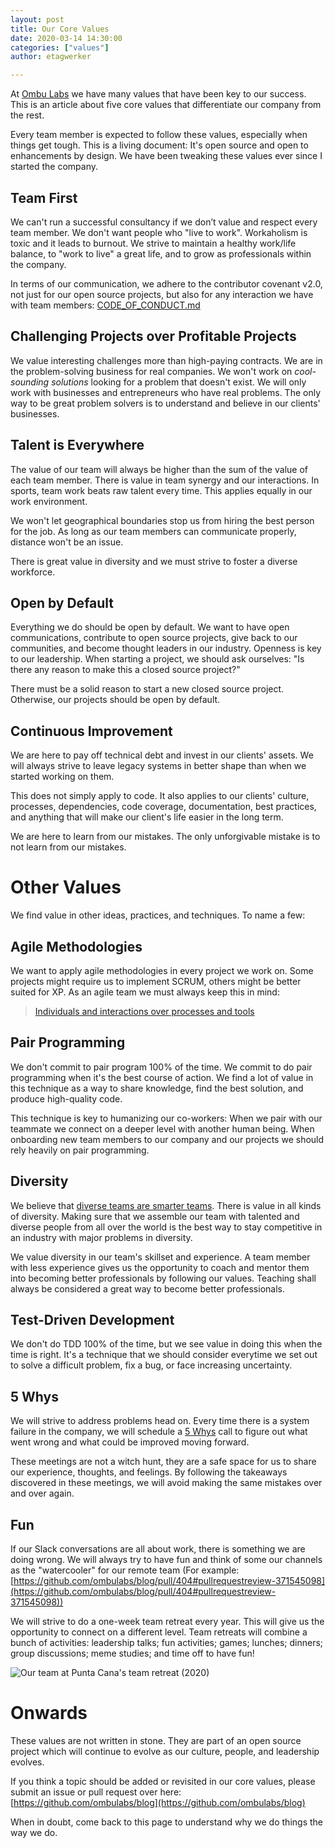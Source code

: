 ```yaml
---
layout: post
title: Our Core Values 
date: 2020-03-14 14:30:00
categories: ["values"]
author: etagwerker

---
```


At [Ombu Labs](https://www.ombulabs.com) we have many values that have been key
to our success. This is an article about five core values that differentiate 
our company from the rest.

Every team member is expected to follow these values, especially when things get 
tough. This is a living document: It's open source and open to enhancements by 
design. We have been tweaking these values ever since I started the company.

<!--more-->

## Team First

We can't run a successful consultancy if we don’t value and respect every team 
member. We don't want people who "live to work". Workaholism is toxic and it 
leads to burnout. We strive to maintain a healthy work/life balance, to "work 
to live" a great life, and to grow as professionals within the company.

In terms of our communication, we adhere to the contributor covenant v2.0, not 
just for our open source projects, but also for any interaction we have with 
team members: [CODE_OF_CONDUCT.md](https://github.com/ombulabs/blog/blob/master/CODE_OF_CONDUCT.md)

## Challenging Projects over Profitable Projects

We value interesting challenges more than high-paying contracts. We are in the 
problem-solving business for real companies. We won't work on _cool-sounding 
solutions_ looking for a problem that doesn't exist. We will only work with 
businesses and entrepreneurs who have real problems. The only way to be great 
problem solvers is to understand and believe in our clients' businesses.

## Talent is Everywhere

The value of our team will always be higher than the sum of the value of each 
team member. There is value in team synergy and our interactions. In sports, 
team work beats raw talent every time. This applies equally in our work 
environment.

We won't let geographical boundaries stop us from hiring the best person for 
the job. As long as our team members can communicate properly, distance won't 
be an issue.

There is great value in diversity and we must strive to foster a diverse 
workforce.

## Open by Default

Everything we do should be open by default. We want to have open communications, 
contribute to open source projects, give back to our communities, and become 
thought leaders in our industry. Openness is key to our leadership. When starting
a project, we should ask ourselves: "Is there any reason to make this a closed
source project?"

There must be a solid reason to start a new closed source project. Otherwise, 
our projects should be open by default.

## Continuous Improvement

We are here to pay off technical debt and invest in our clients' assets. We will 
always strive to leave legacy systems in better shape than when we started 
working on them.

This does not simply apply to code. It also applies to our clients' culture,
processes, dependencies, code coverage, documentation, best practices, and 
anything that will make our client's life easier in the long term.

We are here to learn from our mistakes. The only unforgivable mistake is to 
not learn from our mistakes.

# Other Values

We find value in other ideas, practices, and techniques. To name a few:

## Agile Methodologies 

We want to apply agile methodologies in every project we work on. Some projects 
might require us to implement SCRUM, others might be better suited for XP. As an
agile team we must always keep this in mind:

> [Individuals and interactions over processes and tools](https://agilemanifesto.org/)

## Pair Programming 

We don't commit to pair program 100% of the time. We commit to do pair 
programming when it's the best course of action. We find a lot of value in this 
technique as a way to share knowledge, find the best solution, and produce 
high-quality code.

This technique is key to humanizing our co-workers: When we pair with our teammate
we connect on a deeper level with another human being. When onboarding new team 
members to our company and our projects we should rely heavily on pair 
programming.

## Diversity

We believe that [diverse teams are smarter teams](https://hbr.org/2016/11/why-diverse-teams-are-smarter).
There is value in all kinds of diversity. Making sure that we assemble our team
with talented and diverse people from all over the world is the best way to 
stay competitive in an industry with major problems in diversity.

We value diversity in our team's skillset and experience. A team member with 
less experience gives us the opportunity to coach and mentor them into becoming 
better professionals by following our values. Teaching shall always be considered 
a great way to become better professionals.

## Test-Driven Development

We don't do TDD 100% of the time, but we see value in doing this when the time 
is right. It's a technique that we should consider everytime we set out to 
solve a difficult problem, fix a bug, or face increasing uncertainty.

## 5 Whys

We will strive to address problems head on. Every time there is a system failure
in the company, we will schedule a [5 Whys](https://en.wikipedia.org/wiki/Five_whys) 
call to figure out what went wrong and what could be improved moving forward. 

These meetings are not a witch hunt, they are a safe space for us to share our 
experience, thoughts, and feelings. By following the takeaways discovered in 
these meetings, we will avoid making the same mistakes over and over again.

## Fun

If our Slack conversations are all about work, there is something we are doing 
wrong. We will always try to have fun and think of some our channels as the 
"watercooler" for our remote team (For example: [https://github.com/ombulabs/blog/pull/404#pullrequestreview-371545098](https://github.com/ombulabs/blog/pull/404#pullrequestreview-371545098))

We will strive to do a one-week team retreat every year. This will give us the 
opportunity to connect on a different level. Team retreats will combine a bunch 
of activities: leadership talks; fun activities; games; lunches; dinners; group 
discussions; meme studies; and time off to have fun!

<img src="/blog/assets/images/ombulabs-at-punta-cana.jpg" alt="Our team at Punta Cana's team retreat (2020)" class="full-img">

# Onwards

These values are not written in stone. They are part of an open source project
which will continue to evolve as our culture, people, and leadership evolves.

If you think a topic should be added or revisited in our core values, please 
submit an issue or pull request over here: 
[https://github.com/ombulabs/blog](https://github.com/ombulabs/blog)

When in doubt, come back to this page to understand why we do things the way 
we do.
